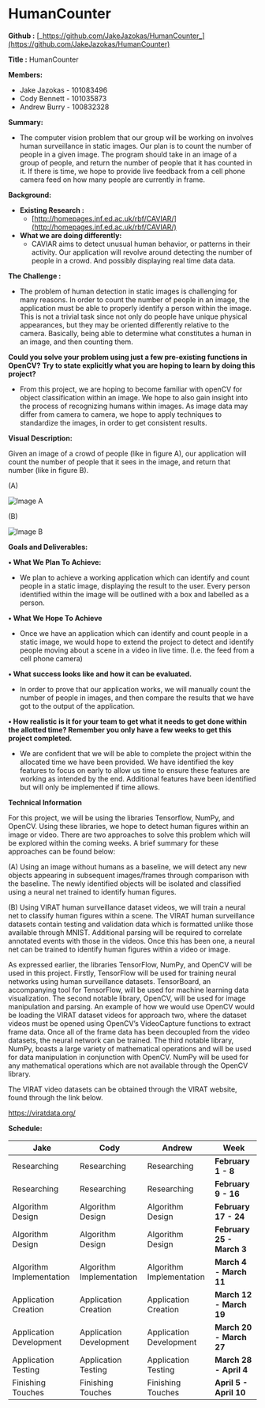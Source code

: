 # HumanCounter

**Github :** [_https://github.com/JakeJazokas/HumanCounter_](https://github.com/JakeJazokas/HumanCounter)

**Title :** HumanCounter

**Members:**

- Jake Jazokas - 101083496
- Cody Bennett - 101035873
- Andrew Burry - 100832328

**Summary:**

- The computer vision problem that our group will be working on involves human surveillance in static images. Our plan is to count the number of people in a given image. The program should take in an image of a group of people, and return the number of people that it has counted in it. If there is time, we hope to provide live feedback from a cell phone camera feed on how many people are currently in frame.

**Background:**

- **Existing Research :**
  - [http://homepages.inf.ed.ac.uk/rbf/CAVIAR/](http://homepages.inf.ed.ac.uk/rbf/CAVIAR/)
- **What we are doing differently:**
  - CAVIAR aims to detect unusual human behavior, or patterns in their activity. Our application will revolve around detecting the number of people in a crowd. And possibly displaying real time data data.

**The Challenge :**

- The problem of human detection in static images is challenging for many reasons. In order to count the number of people in an image, the application must be able to properly identify a person within the image. This is not a trivial task since not only do people have unique physical appearances, but they may be oriented differently relative to the camera. Basically, being able to determine what constitutes a human in an image, and then counting them.

**Could you solve your problem using just a few pre-existing functions in OpenCV?**
**Try to state explicitly what you are hoping to learn by doing this project?**

- From this project, we are hoping to become familiar with openCV for object classification within an image. We hope to also gain insight into the process of recognizing humans within images. As image data may differ from camera to camera, we hope to apply techniques to standardize the images, in order to get consistent results.

**Visual Description:**

Given an image of a crowd of people (like in figure A), our application will count the number of people that it sees in the image, and return that number (like in figure B).

(A)

![Image A](https://cdn.discordapp.com/attachments/672452802630516747/672893473631764490/unknown.png)

(B)

![Image B](https://cdn.discordapp.com/attachments/672452802630516747/672893497996738560/unknown.png)

**Goals and Deliverables:**

**• What We Plan To Achieve:**

- We plan to achieve a working application which can identify and count people in a static image, displaying the result to the user. Every person identified within the image will be outlined with a box and labelled as a person.

**• What We Hope To Achieve**

- Once we have an application which can identify and count people in a static image, we would hope to extend the project to detect and identify people moving about a scene in a video in live time. (I.e. the feed from a cell phone camera)

**• What success looks like and how it can be evaluated.**

- In order to prove that our application works, we will manually count the number of people in images, and then compare the results that we have got to the output of the application.

**• How realistic is it for your team to get what it needs to get done within the allotted time? Remember you only have a few weeks to get this project completed.**

- We are confident that we will be able to complete the project within the allocated time we have been provided. We have identified the key features to focus on early to allow us time to ensure these features are working as intended by the end. Additional features have been identified but will only be implemented if time allows.

**Technical Information**

For this project, we will be using the libraries Tensorflow, NumPy, and OpenCV. Using these libraries, we hope to detect human figures within an image or video. There are two approaches to solve this problem which will be explored within the coming weeks. A brief summary for these approaches can be found below:

(A) Using an image without humans as a baseline, we will detect any new objects appearing in subsequent images/frames through comparison with the baseline. The newly identified objects will be isolated and classified using a neural net trained to identify human figures.

(B) Using VIRAT human surveillance dataset videos, we will train a neural net to classify human figures within a scene. The VIRAT human surveillance datasets contain testing and validation data which is formatted unlike those available through MNIST. Additional parsing will be required to correlate annotated events with those in the videos. Once this has been one, a neural net can be trained to identify human figures within a video or image.

As expressed earlier, the libraries TensorFlow, NumPy, and OpenCV will be used in this project. 
Firstly, TensorFlow will be used for training neural networks using human surveillance datasets. TensorBoard, an accompanying tool for TensorFlow, will be used for machine learning data visualization. The second notable library, OpenCV, will be used for image manipulation and parsing. An example of how we would use OpenCV would be loading the VIRAT dataset videos for approach two, where the dataset videos must be opened using OpenCV’s VideoCapture functions to extract frame data. Once all of the frame data has been decoupled from the video datasets, the neural network can be trained. The third notable library, NumPy, boasts a large variety of mathematical operations and will be used for data manipulation in conjunction with OpenCV. NumPy will be used for any mathematical operations which are not available through the OpenCV library.

The VIRAT video datasets can be obtained through the VIRAT website, found through the link below.

https://viratdata.org/


**Schedule:**

| **Jake** | **Cody** | **Andrew** | **Week** |
| --- | --- | --- | --- |
| Researching | Researching | Researching | **February 1 - 8** |
| Researching | Researching | Researching | **February 9 - 16** |
| Algorithm Design | Algorithm Design | Algorithm Design | **February 17 - 24** |
| Algorithm Design | Algorithm Design | Algorithm Design | **February 25 - March 3** |
| Algorithm Implementation | Algorithm Implementation | Algorithm Implementation | **March 4 - March 11** |
| Application Creation | Application Creation | Application Creation | **March 12 - March 19** |
| Application Development | Application Development | Application Development | **March 20 - March 27** |
| Application Testing | Application Testing | Application Testing | **March 28 - April 4** |
| Finishing Touches | Finishing Touches | Finishing Touches | **April 5 - April 10** |
